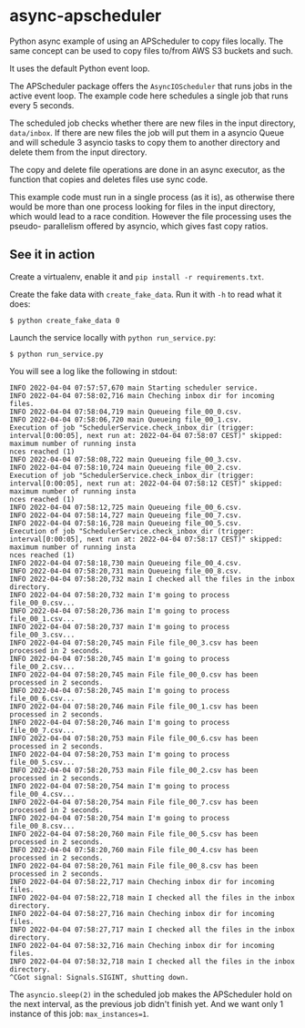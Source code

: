 # async-apscheduler

Python async example of using an APScheduler to copy files locally. The same
concept can be used to copy files to/from AWS S3 buckets and such.

It uses the default Python event loop.

The APScheduler package offers the `AsyncIOScheduler` that runs jobs in the active event loop. The example code here schedules a single job that runs every 5 seconds.

The scheduled job checks whether there are new files in the input directory,
`data/inbox`. If there are new files the job will put them in a asyncio Queue
and will schedule 3 asyncio tasks to copy them to another directory and
delete them from the input directory.

The copy and delete file operations are done in an async executor, as the
function that copies and deletes files use sync code.

This example code must run in a single process (as it is), as otherwise there would be more than one process looking for files in the input directory, which would lead to a race condition. However the file processing uses the pseudo-
parallelism offered by asyncio, which gives fast copy ratios.

## See it in action

Create a virtualenv, enable it and `pip install -r requirements.txt`.

Create the fake data with `create_fake_data`. Run it with `-h` to read what it does:

    $ python create_fake_data 0

Launch the service locally with `python run_service.py`:

    $ python run_service.py

You will see a log like the following in stdout:

    INFO 2022-04-04 07:57:57,670 main Starting scheduler service.
    INFO 2022-04-04 07:58:02,716 main Cheching inbox dir for incoming files.
    INFO 2022-04-04 07:58:04,719 main Queueing file_00_0.csv.
    INFO 2022-04-04 07:58:06,720 main Queueing file_00_1.csv.
    Execution of job "SchedulerService.check_inbox_dir (trigger: interval[0:00:05], next run at: 2022-04-04 07:58:07 CEST)" skipped: maximum number of running insta
    nces reached (1)
    INFO 2022-04-04 07:58:08,722 main Queueing file_00_3.csv.
    INFO 2022-04-04 07:58:10,724 main Queueing file_00_2.csv.
    Execution of job "SchedulerService.check_inbox_dir (trigger: interval[0:00:05], next run at: 2022-04-04 07:58:12 CEST)" skipped: maximum number of running insta
    nces reached (1)
    INFO 2022-04-04 07:58:12,725 main Queueing file_00_6.csv.
    INFO 2022-04-04 07:58:14,727 main Queueing file_00_7.csv.
    INFO 2022-04-04 07:58:16,728 main Queueing file_00_5.csv.
    Execution of job "SchedulerService.check_inbox_dir (trigger: interval[0:00:05], next run at: 2022-04-04 07:58:17 CEST)" skipped: maximum number of running insta
    nces reached (1)
    INFO 2022-04-04 07:58:18,730 main Queueing file_00_4.csv.
    INFO 2022-04-04 07:58:20,731 main Queueing file_00_8.csv.
    INFO 2022-04-04 07:58:20,732 main I checked all the files in the inbox directory.
    INFO 2022-04-04 07:58:20,732 main I'm going to process file_00_0.csv...
    INFO 2022-04-04 07:58:20,736 main I'm going to process file_00_1.csv...
    INFO 2022-04-04 07:58:20,737 main I'm going to process file_00_3.csv...
    INFO 2022-04-04 07:58:20,745 main File file_00_3.csv has been processed in 2 seconds.
    INFO 2022-04-04 07:58:20,745 main I'm going to process file_00_2.csv...
    INFO 2022-04-04 07:58:20,745 main File file_00_0.csv has been processed in 2 seconds.
    INFO 2022-04-04 07:58:20,745 main I'm going to process file_00_6.csv...
    INFO 2022-04-04 07:58:20,746 main File file_00_1.csv has been processed in 2 seconds.
    INFO 2022-04-04 07:58:20,746 main I'm going to process file_00_7.csv...
    INFO 2022-04-04 07:58:20,753 main File file_00_6.csv has been processed in 2 seconds.
    INFO 2022-04-04 07:58:20,753 main I'm going to process file_00_5.csv...
    INFO 2022-04-04 07:58:20,753 main File file_00_2.csv has been processed in 2 seconds.
    INFO 2022-04-04 07:58:20,754 main I'm going to process file_00_4.csv...
    INFO 2022-04-04 07:58:20,754 main File file_00_7.csv has been processed in 2 seconds.
    INFO 2022-04-04 07:58:20,754 main I'm going to process file_00_8.csv...
    INFO 2022-04-04 07:58:20,760 main File file_00_5.csv has been processed in 2 seconds.
    INFO 2022-04-04 07:58:20,760 main File file_00_4.csv has been processed in 2 seconds.
    INFO 2022-04-04 07:58:20,761 main File file_00_8.csv has been processed in 2 seconds.
    INFO 2022-04-04 07:58:22,717 main Cheching inbox dir for incoming files.
    INFO 2022-04-04 07:58:22,718 main I checked all the files in the inbox directory.
    INFO 2022-04-04 07:58:27,716 main Cheching inbox dir for incoming files.
    INFO 2022-04-04 07:58:27,717 main I checked all the files in the inbox directory.
    INFO 2022-04-04 07:58:32,716 main Cheching inbox dir for incoming files.
    INFO 2022-04-04 07:58:32,718 main I checked all the files in the inbox directory.
    ^CGot signal: Signals.SIGINT, shutting down.

The `asyncio.sleep(2)` in the scheduled job makes the APScheduler hold on the
next interval, as the previous job didn't finish yet. And we want only 1
instance of this job: `max_instances=1`.